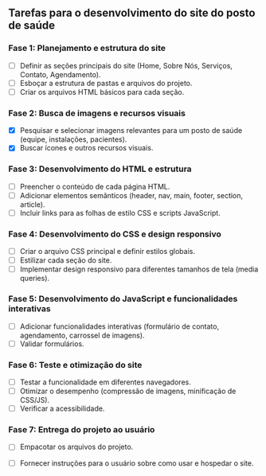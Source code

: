 ## Tarefas para o desenvolvimento do site do posto de saúde

### Fase 1: Planejamento e estrutura do site
- [ ] Definir as seções principais do site (Home, Sobre Nós, Serviços, Contato, Agendamento).
- [ ] Esboçar a estrutura de pastas e arquivos do projeto.
- [ ] Criar os arquivos HTML básicos para cada seção.

### Fase 2: Busca de imagens e recursos visuais
- [x] Pesquisar e selecionar imagens relevantes para um posto de saúde (equipe, instalações, pacientes).
- [x] Buscar ícones e outros recursos visuais.

### Fase 3: Desenvolvimento do HTML e estrutura
- [ ] Preencher o conteúdo de cada página HTML.
- [ ] Adicionar elementos semânticos (header, nav, main, footer, section, article).
- [ ] Incluir links para as folhas de estilo CSS e scripts JavaScript.

### Fase 4: Desenvolvimento do CSS e design responsivo
- [ ] Criar o arquivo CSS principal e definir estilos globais.
- [ ] Estilizar cada seção do site.
- [ ] Implementar design responsivo para diferentes tamanhos de tela (media queries).

### Fase 5: Desenvolvimento do JavaScript e funcionalidades interativas
- [ ] Adicionar funcionalidades interativas (formulário de contato, agendamento, carrossel de imagens).
- [ ] Validar formulários.

### Fase 6: Teste e otimização do site
- [ ] Testar a funcionalidade em diferentes navegadores.
- [ ] Otimizar o desempenho (compressão de imagens, minificação de CSS/JS).
- [ ] Verificar a acessibilidade.

### Fase 7: Entrega do projeto ao usuário
- [ ] Empacotar os arquivos do projeto.
- [ ] Fornecer instruções para o usuário sobre como usar e hospedar o site.

